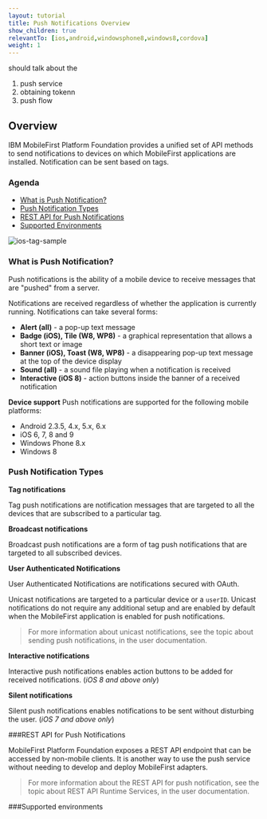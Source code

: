 ```yaml
---
layout: tutorial
title: Push Notifications Overview
show_children: true
relevantTo: [ios,android,windowsphone8,windows8,cordova]
weight: 1
---
```

should talk about the 
1. push service
2. obtaining tokenn
3. push flow

## Overview

IBM MobileFirst Platform Foundation provides a unified set of API methods to send notifications to devices on which MobileFirst applications are installed. Notification can be sent based on tags.

### Agenda

* [What is Push Notification?](#what-is-push-notification)
* [Push Notification Types](#push-notification-types)
* [REST API for Push Notifications](#rest-api-for-push-notifications)
* [Supported Environments](#supported-environments)

![ios-tag-sample](push-notifications-overview-pics/ios-tag-sample.png)

### What is Push Notification?

Push notifications is the ability of a mobile device to receive messages that are "pushed" from a server.

Notifications are received regardless of whether the application is currently running.
Notifications can take several forms:

* **Alert (all)** -  a pop-up text message
* **Badge (iOS), Tile (W8, WP8)** - a graphical representation that allows a short text or image
* **Banner (iOS), Toast (W8, WP8)** - a disappearing pop-up text message at the top of the device display
* **Sound (all)** - a sound file playing when a notification is received
* **Interactive (iOS 8)** - action buttons inside the banner of a received notification


**Device support**
Push notifications are supported for the following mobile platforms:

* Android 2.3.5, 4.x, 5.x, 6.x
* iOS 6, 7, 8 and 9
* Windows Phone 8.x
* Windows 8

### Push Notification Types
**Tag notifications**

Tag push notifications are notification messages that are targeted to all the devices that are subscribed to a particular tag.

**Broadcast notifications**

Broadcast push notifications are a form of tag push notifications that are targeted to all subscribed devices.

**User Authenticated Notifications**

User Authenticated Notifications are notifications secured with OAuth.

Unicast notifications are targeted to a particular device or a `userID`. Unicast notifications do not require any additional setup and are enabled by default when the MobileFirst application is enabled for push notifications.

>For more information about unicast notifications, see the topic about sending push notifications, in the user documentation.

**Interactive notifications**

Interactive push notifications enables action buttons to be added for received notifications. (*iOS 8 and above only*)

**Silent notifications**

Silent push notifications enables notifications to be sent without disturbing the user. (*iOS 7 and above only*)

###REST API for Push Notifications

MobileFirst Platform Foundation exposes a REST API endpoint that can be accessed by non-mobile clients. It is another way to use the push service without needing to develop and deploy MobileFirst adapters.

>For more information about the REST API for push notification, see the topic about REST API Runtime Services, in the user documentation.

###Supported environments
